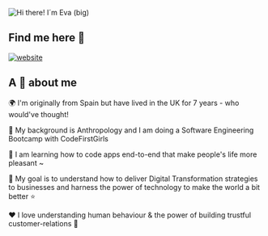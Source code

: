 ![Hi there! I´m Eva (big)](https://github.com/user-attachments/assets/b0541995-c3a9-44cb-9061-e5c0aaa49a80)

## Find me here 🔎
[![website](https://github.com/user-attachments/assets/7392b849-15c3-4e85-9e87-27cc4cadf377)](https://www.linkedin.com/in/eva-perez-chirinos/)
## A 🤏 about me

🌍 I'm originally from Spain but have lived in the UK for 7 years - who would've thought!

📖 My background is Anthropology and I am doing a Software Engineering Bootcamp with CodeFirstGirls 

🌱 I am learning how to code apps end-to-end that make people's life more pleasant ~

🎯 My goal is to understand how to deliver Digital Transformation strategies to businesses and harness the power of technology to make the world a bit better ⭐

❤️ I love understanding human behaviour & the power of building trustful customer-relations 🤝
